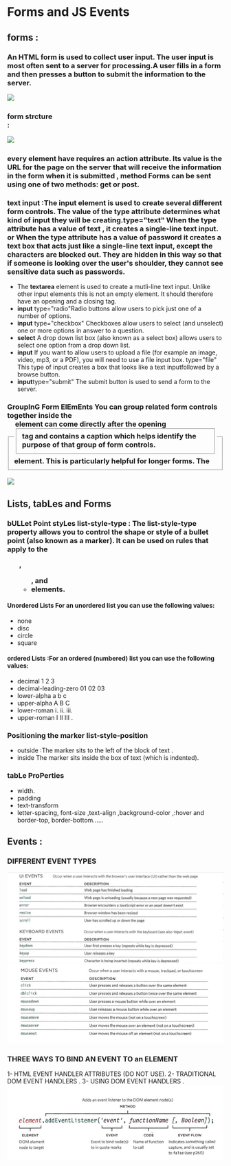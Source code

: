 # Forms and JS Events
## forms :
### An HTML form is used to collect user input. The user input is most often sent to a server for processing.A user fills in a form and then presses a button to submit the information to the server.
![](https://img.webnots.com/2014/01/How-HTML-Form-Works.png)
### form strcture <form> :
![](https://lh3.googleusercontent.com/proxy/IHFU5KLWnLbb1RBQyE7kLHvqh_DdA6bJPn-KlI9n5jQ1CZXGxUMuW81lgKJonNkSVIGEbc-FEBhCF9xuiXTAwFtj)
### every <form> element have requires an action attribute. Its value is the URL for the page on the server that will receive the information in the form when it is submitted , method Forms can be sent using one of two methods: get or post.
### text input :The **input** element is used to create several different form controls. The value of the type attribute determines what kind of input they will be creating.type="text" When the type attribute has a value of text , it creates a single-line text input. or When the type attribute has a value of password it creates a text box that acts just like a single-line text input, except the characters are blocked out. They are hidden in this way so that if someone is looking over the user's shoulder, they cannot see sensitive data such as passwords.
+ The **textarea** element is used to create a mutli-line text input. Unlike other input elements this is not an empty element. It should therefore have an opening and a closing tag.
+ **input** type="radio"Radio buttons allow users to pick just one of a number of options.
+ **input** type="checkbox" Checkboxes allow users to select (and unselect) one or more options in answer to a question.
+ **select** A drop down list box (also known as a select box) allows users to select one option from a drop down list.
+ **input** If you want to allow users to upload a file (for example an image, video, mp3, or a PDF), you will need to use a file input box. type="file" This type of input creates a box that looks like a text inputfollowed by a browse button.
+ **input**type="submit" The submit button is used to send a form to the server.
### GroupInG Form ElEmEnts You can group related form controls together inside the <fieldset> element. This is particularly helpful for longer forms. The <legend> element can come directly after the opening <fieldset> tag and contains a caption which helps identify the purpose of that group of form controls.
![](https://cdn.educba.com/academy/wp-content/uploads/2019/07/HTML-Form-Controls.png)

## Lists, tabLes and Forms
### bULLet Point styLes list-style-type : The list-style-type property allows you to control the shape or style of a bullet point (also known as a marker). It can be used on rules that apply to the <ol> , <ul> , and <li> elements.
#### Unordered Lists For an unordered list you can use the following values:
+ none
+ disc
+ circle
+ square
#### ordered Lists :For an ordered (numbered) list you can use the following values:
+ decimal  1 2 3
+ decimal-leading-zero  01 02 03
+ lower-alpha  a b c
+ upper-alpha  A B C
+ lower-roman  i. ii. iii.
+ upper-roman  I II III .
### Positioning the marker list-style-position
+ outside :The marker sits to the left of the block of text .
+ inside The marker sits inside the box of text (which is indented).
### tabLe ProPerties
* width.
* padding
* text-transform 
* letter-spacing, font-size ,text-align ,background-color ,:hover and border-top, border-bottom......
## Events :
### DIFFERENT EVENT TYPES
![](img/event1.PNG)
![](img/event2.PNG)
### THREE WAYS TO BIND AN EVENT TO an ELEMENT
1- HTML EVENT HANDLER ATTRIBUTES (DO NOT USE).
2- TRADITIONAL DOM EVENT HANDLERS .
3- USING DOM EVENT HANDLERS .
![](img/event.PNG)
